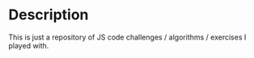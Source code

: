 # Description

This is just a repository of JS code challenges / algorithms / exercises I played with.
